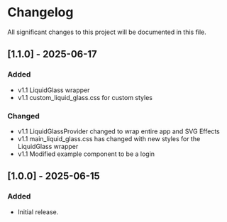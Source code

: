 # Changelog

All significant changes to this project will be documented in this file.

<!-- ## [Unreleased]

### Added
- 

### Changed
- 

### Fixed
-  -->

## [1.1.0] - 2025-06-17

### Added
- v1.1 LiquidGlass wrapper
- v1.1 custom_liquid_glass.css for custom styles

### Changed
- v1.1 LiquidGlassProvider changed to wrap entire app and SVG Effects 
- v1.1 main_liquid_glass.css has changed with new styles for the LiquidGlass wrapper
- v1.1 Modified example component to be a login



## [1.0.0] - 2025-06-15
### Added
- Initial release.
